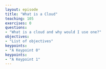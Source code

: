 ```yaml
---
layout: episode
title: "What is a Cloud"
teaching: 105
exercises: 0
questions:
- "What is a cloud and why would I use one?"
objectives:
- "List of objectives"
keypoints:
- "A Keypoint 0"
keypoints:
- "A Keypoint 1"
---
```

